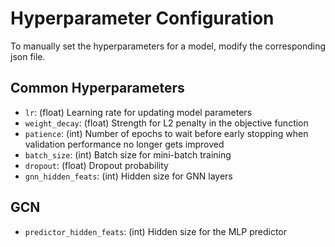 # Hyperparameter Configuration

To manually set the hyperparameters for a model, modify the corresponding json file.

## Common Hyperparameters

- `lr`: (float) Learning rate for updating model parameters
- `weight_decay`: (float) Strength for L2 penalty in the objective function
- `patience`: (int) Number of epochs to wait before early stopping when validation performance no longer gets improved
- `batch_size`: (int) Batch size for mini-batch training
- `dropout`: (float) Dropout probability
- `gnn_hidden_feats`: (int) Hidden size for GNN layers

## GCN

- `predictor_hidden_feats`: (int) Hidden size for the MLP predictor
